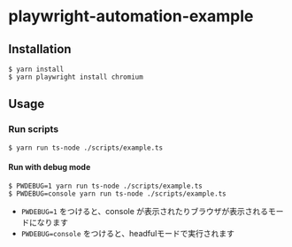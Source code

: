 # playwright-automation-example

## Installation

```shell
$ yarn install
$ yarn playwright install chromium
```

## Usage

### Run scripts

```shell
$ yarn run ts-node ./scripts/example.ts
```

#### Run with debug mode

```shell
$ PWDEBUG=1 yarn run ts-node ./scripts/example.ts
$ PWDEBUG=console yarn run ts-node ./scripts/example.ts
```

- `PWDEBUG=1` をつけると、console が表示されたりブラウザが表示されるモードになります
- `PWDEBUG=console` をつけると、headfulモードで実行されます

